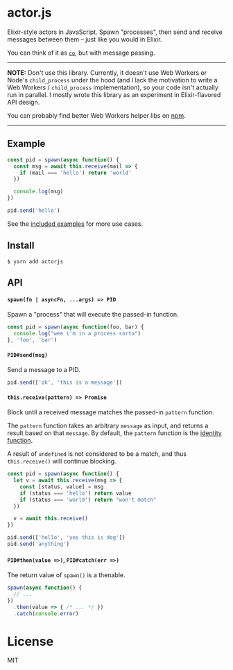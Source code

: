 # actor.js

Elixir-style actors in JavaScript. Spawn "processes", then send and receive messages between them – just like you would in Elixir.

You can think of it as [`co`](https://github.com/tj/co), but with message passing.

---

**NOTE:** Don't use this library. Currently, it doesn't use Web Workers or Node's `child_process` under the hood (and I lack the motivation to write a Web Workers / `child_process` implementation), so your code isn't actually run in parallel. I mostly wrote this library as an experiment in Elixir-flavored API design.

You can probably find better Web Workers helper libs on [npm](https://www.google.com/search?q=npm+web+workers).

---

## Example

```js
const pid = spawn(async function() {
  const msg = await this.receive(mail => {
    if (mail === 'hello') return 'world'
  })

  console.log(msg)
})

pid.send('hello')
```

See the [included examples](examples/) for more use cases.

## Install

```
$ yarn add actorjs
```

## API

#### `spawn(fn | asyncFn, ...args) => PID`

Spawn a "process" that will execute the passed-in function.

```js
const pid = spawn(async function(foo, bar) {
  console.log("wee i'm in a process sorta")
}, 'foo', 'bar')
```

#### `PID#send(msg)`

Send a message to a PID.

```js
pid.send(['ok', 'this is a message'])
```

#### `this.receive(pattern) => Promise`

Block until a received message matches the passed-in `pattern` function.

The `pattern` function takes an arbitrary `message` as input, and returns a result based on that `message`. By default, the `pattern` function is the [identity function](https://github.com/nucleartide/actor.js/blob/a6ca73c9acf1c5e5ae431ba0f4f3e70bfb6a425e/lib/actor.js#L37).

A result of `undefined` is not considered to be a match, and thus `this.receive()` will continue blocking.

```js
const pid = spawn(async function() {
  let v = await this.receive(msg => {
    const [status, value] = msg
    if (status === 'hello') return value
    if (status === 'world') return "won't match"
  })

  v = await this.receive()
})

pid.send(['hello', 'yes this is dog'])
pid.send('anything')
```

#### `PID#then(value =>)`, `PID#catch(err =>)`

The return value of `spawn()` is a thenable.

```js
spawn(async function() {
  // ...
})
  .then(value => { /* ... */ })
  .catch(console.error)
```

# License

MIT
